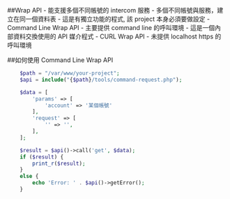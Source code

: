 ##Wrap API
    - 能支援多個不同帳號的 intercom 服務
    - 多個不同帳號與服務，建立在同一個資料表
    - 這是有獨立功能的程式, 該 project 本身必須要做設定
    - Command Line Wrap API
        - 主要提供 command line 的呼叫環境
        - 這是一個內部資料交換使用的 API 媒介程式
    - CURL Wrap API
        - 未提供 localhost https 的呼叫環境


##如何使用 Command Line Wrap API
```php
    $path = "/var/www/your-project";
    $api = include("{$path}/tools/command-request.php");

    $data = [
        'params' => [
            'account' => '某個帳號'
        ],
        'request' => [
            '' => '',
        ],
    ];

    $result = $api()->call('get', $data);
    if ($result) {
        print_r($result);
    }
    else {
        echo 'Error: ' . $api()->getError();
    }

```
